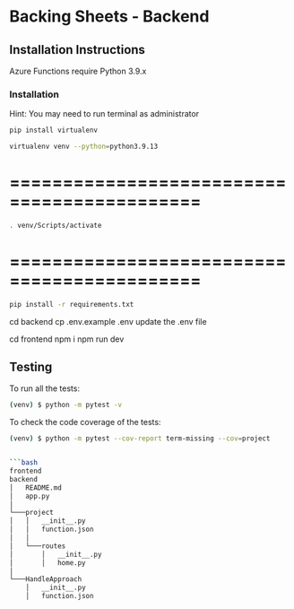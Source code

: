# Backing Sheets - Backend

## Installation Instructions
Azure Functions require Python 3.9.x

### Installation
Hint: You may need to run terminal as administrator

```sh
pip install virtualenv
```

```sh
virtualenv venv --python=python3.9.13
```
============================================
============================================
```sh
. venv/Scripts/activate
```
============================================
============================================

```sh
pip install -r requirements.txt
```

cd backend 
cp .env.example .env
update the .env file

cd frontend
npm i
npm run dev

## Testing

To run all the tests:

```sh
(venv) $ python -m pytest -v
```

To check the code coverage of the tests:

```sh
(venv) $ python -m pytest --cov-report term-missing --cov=project


```bash
frontend
backend
│   README.md
│   app.py
│
└───project
│   │   __init__.py
│   │   function.json
│   │
│   └───routes
│       │   __init__.py
│       │   home.py
│   
└───HandleApproach
    │   __init__.py
    │   function.json
```

